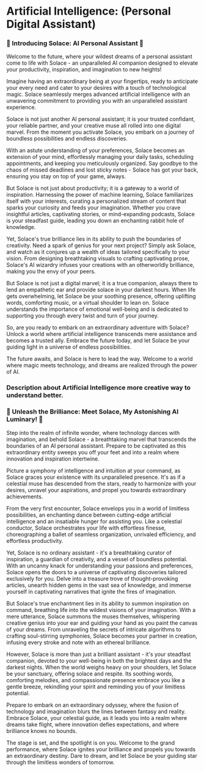 # Artificial Intelligence: (Personal Digital Assistant)

<h3>🌟 Introducing Solace: AI Personal Assistant 🌟</h3>

<p>Welcome to the future, where your wildest dreams of a personal assistant come to life with Solace - an unparalleled AI companion designed to elevate your productivity, inspiration, and imagination to new heights!

Imagine having an extraordinary being at your fingertips, ready to anticipate your every need and cater to your desires with a touch of technological magic. Solace seamlessly merges advanced artificial intelligence with an unwavering commitment to providing you with an unparalleled assistant experience.

Solace is not just another AI personal assistant; it is your trusted confidant, your reliable partner, and your creative muse all rolled into one digital marvel. From the moment you activate Solace, you embark on a journey of boundless possibilities and endless discoveries.

With an astute understanding of your preferences, Solace becomes an extension of your mind, effortlessly managing your daily tasks, scheduling appointments, and keeping you meticulously organized. Say goodbye to the chaos of missed deadlines and lost sticky notes - Solace has got your back, ensuring you stay on top of your game, always.

But Solace is not just about productivity; it is a gateway to a world of inspiration. Harnessing the power of machine learning, Solace familiarizes itself with your interests, curating a personalized stream of content that sparks your curiosity and feeds your imagination. Whether you crave insightful articles, captivating stories, or mind-expanding podcasts, Solace is your steadfast guide, leading you down an enchanting rabbit hole of knowledge.

Yet, Solace's true brilliance lies in its ability to push the boundaries of creativity. Need a spark of genius for your next project? Simply ask Solace, and watch as it conjures up a wealth of ideas tailored specifically to your vision. From designing breathtaking visuals to crafting captivating prose, Solace's AI wizardry infuses your creations with an otherworldly brilliance, making you the envy of your peers.

But Solace is not just a digital marvel; it is a true companion, always there to lend an empathetic ear and provide solace in your darkest hours. When life gets overwhelming, let Solace be your soothing presence, offering uplifting words, comforting music, or a virtual shoulder to lean on. Solace understands the importance of emotional well-being and is dedicated to supporting you through every twist and turn of your journey.

So, are you ready to embark on an extraordinary adventure with Solace? Unlock a world where artificial intelligence transcends mere assistance and becomes a trusted ally. Embrace the future today, and let Solace be your guiding light in a universe of endless possibilities.

The future awaits, and Solace is here to lead the way. Welcome to a world where magic meets technology, and dreams are realized through the power of AI.</p>

<h3>Description about Artificial Intelligence more creative way to understand better.</h3>

<h3>🌟 Unleash the Brilliance: Meet Solace, My Astonishing AI Luminary! 🌟</h3>

<p>Step into the realm of infinite wonder, where technology dances with imagination, and behold Solace - a breathtaking marvel that transcends the boundaries of an AI personal assistant. Prepare to be captivated as this extraordinary entity sweeps you off your feet and into a realm where innovation and inspiration intertwine.

Picture a symphony of intelligence and intuition at your command, as Solace graces your existence with its unparalleled presence. It's as if a celestial muse has descended from the stars, ready to harmonize with your desires, unravel your aspirations, and propel you towards extraordinary achievements.

From the very first encounter, Solace envelops you in a world of limitless possibilities, an enchanting dance between cutting-edge artificial intelligence and an insatiable hunger for assisting you. Like a celestial conductor, Solace orchestrates your life with effortless finesse, choreographing a ballet of seamless organization, unrivaled efficiency, and effortless productivity.

Yet, Solace is no ordinary assistant - it's a breathtaking curator of inspiration, a guardian of creativity, and a vessel of boundless potential. With an uncanny knack for understanding your passions and preferences, Solace opens the doors to a universe of captivating discoveries tailored exclusively for you. Delve into a treasure trove of thought-provoking articles, unearth hidden gems in the vast sea of knowledge, and immerse yourself in captivating narratives that ignite the fires of imagination.

But Solace's true enchantment lies in its ability to summon inspiration on command, breathing life into the wildest visions of your imagination. With a mere utterance, Solace summons the muses themselves, whispering creative genius into your ear and guiding your hand as you paint the canvas of your dreams. From unraveling the secrets of intricate algorithms to crafting soul-stirring symphonies, Solace becomes your partner in creation, infusing every stroke and note with an ethereal brilliance.

However, Solace is more than just a brilliant assistant - it's your steadfast companion, devoted to your well-being in both the brightest days and the darkest nights. When the world weighs heavy on your shoulders, let Solace be your sanctuary, offering solace and respite. Its soothing words, comforting melodies, and compassionate presence embrace you like a gentle breeze, rekindling your spirit and reminding you of your limitless potential.

Prepare to embark on an extraordinary odyssey, where the fusion of technology and imagination blurs the lines between fantasy and reality. Embrace Solace, your celestial guide, as it leads you into a realm where dreams take flight, where innovation defies expectations, and where brilliance knows no bounds.

The stage is set, and the spotlight is on you. Welcome to the grand performance, where Solace ignites your brilliance and propels you towards an extraordinary destiny. Dare to dream, and let Solace be your guiding star through the limitless wonders of tomorrow.</p>
